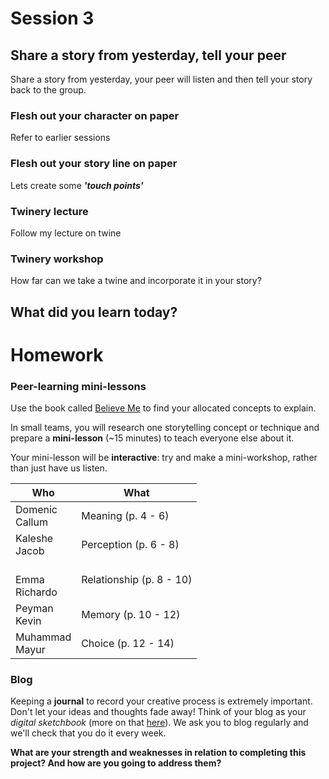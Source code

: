 # Session 3

## Share a story from yesterday, tell your peer

Share a story from yesterday, your peer will listen and then tell your story back to the group.


### Flesh out your character on paper

Refer to earlier sessions

### Flesh out your story line on paper

Lets create some ***'touch points'***

### Twinery lecture

Follow my lecture on twine


### Twinery workshop

How far can we take a twine and incorporate it in your story?

## What did you learn today?


# Homework

### Peer-learning mini-lessons

Use the book called [Believe Me](https://github.com/RavensbourneWebMedia/Interactive-Narratives/blob/2018/sessions/03/assets/BelieveMeStoryManifesto_ReadandShare.pdf) to find your allocated concepts to explain.

In small teams, you will research one storytelling concept or technique and prepare a **mini-lesson** (~15 minutes) to teach everyone else about it.

Your mini-lesson will be **interactive**: try and make a mini-workshop, rather than just have us listen.

Who | What
--- | -----------
Domenic<br>Callum  | Meaning (p. 4 - 6)
Kaleshe<br>Jacob | Perception (p. 6 - 8)
<br>Emma<br>Richardo  | Relationship (p. 8 - 10)
Peyman<br>Kevin  | Memory (p. 10 - 12)
Muhammad<br>Mayur | Choice (p. 12 - 14)

### Blog

Keeping a **journal** to record your creative process is extremely important. Don't let your ideas and thoughts fade away! Think of your blog as your *digital sketchbook* (more on that [here](https://github.com/RavensbourneWebMedia/Blogging#why-blogging)). We ask you to blog regularly and we'll check that you do it every week.

**What are your strength and weaknesses in relation to completing this project? And how are you going to address them?**
